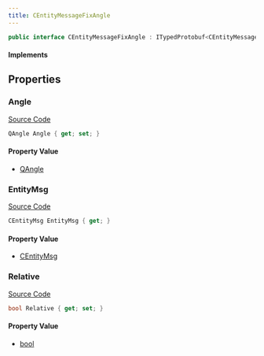 ```yaml
---
title: CEntityMessageFixAngle
---
```


```csharp
public interface CEntityMessageFixAngle : ITypedProtobuf<CEntityMessageFixAngle>, INativeHandle
```

#### Implements

## Properties

### Angle

[Source Code](https://github.com/swiftly-solution/swiftlys2/blob/beta/managed/src/SwiftlyS2.Generated/Protobufs/Interfaces/CEntityMessageFixAngle.cs#L16)

```csharp
QAngle Angle { get; set; }
```

#### Property Value

- [QAngle](/docs/api/shared/natives/qangle)

### EntityMsg

[Source Code](https://github.com/swiftly-solution/swiftlys2/blob/beta/managed/src/SwiftlyS2.Generated/Protobufs/Interfaces/CEntityMessageFixAngle.cs#L19)

```csharp
CEntityMsg EntityMsg { get; }
```

#### Property Value

- [CEntityMsg](/docs/api/shared/protobufdefinitions/centitymsg)

### Relative

[Source Code](https://github.com/swiftly-solution/swiftlys2/blob/beta/managed/src/SwiftlyS2.Generated/Protobufs/Interfaces/CEntityMessageFixAngle.cs#L13)

```csharp
bool Relative { get; set; }
```

#### Property Value

- [bool](https://learn.microsoft.com/dotnet/api/system.boolean)

